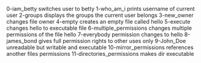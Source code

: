 0-iam_betty switches user to betty
1-who_am_i prints username of current user
2-groups displays the groups the current user belongs
3-new_owner changes file owner
4-empty creates an empty file called hello
5-execute changes hello to executable file 
6-multiple_permissions changes multiple permissions of the file hello
7-everybody permission changes to hello
8-james_bond gives full permission rights to other uses only
9-John_Doe unreadable but writable and executable
10-mirror_permissions references another files permissions 
11-directories_permissions makes dir executable 


